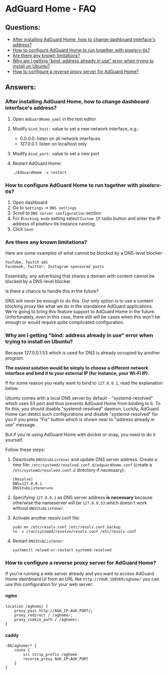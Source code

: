 # AdGuard Home - FAQ

## Questions:

* [After installing AdGuard Home, how to change dashboard interface's address?](#webaddr)
* [How to configure AdGuard Home to run together with pixelsrv-tls?](#pixelsrv)
* [Are there any known limitations?](#limitations)
* [Why am I getting "bind: address already in use" error when trying to install on Ubuntu?](#bindinuse)
* [How to configure a reverse proxy server for AdGuard Home?](#reverseproxy)

## Answers:

<a id="webaddr"></a>

### After installing AdGuard Home, how to change dashboard interface's address?

1. Open `AdGuardHome.yaml` in the text editor
2. Modify `bind_host:` value to set a new network interface, e.g.:

	* 0.0.0.0: listen on all network interfaces
	* 127.0.0.1: listen on localhost only

3. Modify `bind_port:` value to set a new port
4. Restart AdGuard Home:

	`./AdGuardHome -s restart`


<a id="pixelsrv"></a>

### How to configure AdGuard Home to run together with pixelsrv-tls?

1. Open dashboard
2. Go to `Settings` -> `DNS settings`
3. Scroll to `DNS server configuration` section
4. For `Blocking mode` setting select `Custom IP` radio button and enter the IP address of pixelsrv-tls instance running.
5. Click `Save`


<a id="limitations"></a>

### Are there any known limitations?

Here are some examples of what cannot be blocked by a DNS-level blocker:

    YouTube, Twitch ads
    Facebook, Twitter, Instagram sponsored posts

Essentially, any advertising that shares a domain with content cannot be blocked by a DNS-level blocker.

Is there a chance to handle this in the future?

DNS will never be enough to do this.
Our only option is to use a content blocking proxy like what we do in the standalone AdGuard applications.
We're going to bring this feature support to AdGuard Home in the future.
Unfortunately, even in this case, there still will be cases when this won't be enough or would require quite complicated configuration.


<a id="bindinuse"></a>

### Why am I getting "bind: address already in use" error when trying to install on Ubuntu?

Because 127.0.0.1:53 which is used for DNS is already occupied by another program.

**The easiest solution would be simply to choose a different network interface and bind it to your external IP (for instance, your Wi-Fi IP).**

If for some reason you really want to bind to `127.0.0.1`, read the explanation below.

Ubuntu comes with a local DNS server by default - "systemd-resolved" which uses 53 port and thus prevents AdGuard Home from binding to it.  To fix this, you should disable "systemd-resolved" daemon.  Luckily, AdGuard Home can detect such configurations and disable "systemd-resolved" for you if you press "Fix" button which is shown near to "address already in use" message.

But if you're using AdGuard Home with docker or snap, you need to do it yourself. 

Follow these steps:

1. Deactivate `DNSStubListener` and update DNS server address.  Create a new file: `/etc/systemd/resolved.conf.d/adguardhome.conf` (create a `/etc/systemd/resolved.conf.d` directory if necessary):

    ```
    [Resolve]
    DNS=127.0.0.1
    DNSStubListener=no
    ```

2. Specifying `127.0.0.1` as DNS server address **is necessary** because otherwise the nameserver will be `127.0.0.53` which doesn't work without `DNSStubListener`.

3. Activate another resolv.conf file:

    ```
    sudo mv /etc/resolv.conf /etc/resolv.conf.backup
    ln -s /run/systemd/resolve/resolv.conf /etc/resolv.conf
    ```

4. Restart `DNSStubListener`:

    ```
    systemctl reload-or-restart systemd-resolved
    ```


<a id="reverseproxy"></a>

### How to configure a reverse proxy server for AdGuard Home?

If you're running a web server already and you want to access AdGuard Home dashboard UI from an URL like `http://YOUR_SERVER/aghome/` you can use this configuration for your web server:

#### nginx

    location /aghome/ {
        proxy_pass http://AGH_IP:AGH_PORT/;
        proxy_redirect / /aghome/;
        proxy_cookie_path / /aghome/;
    }

#### caddy

    :80/aghome/* {
        route {
            uri strip_prefix /aghome
            reverse_proxy AGH_IP:AGH_PORT
        }
    }
